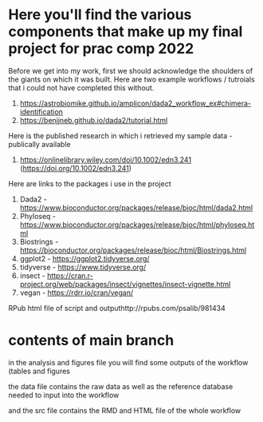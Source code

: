 # Here you'll find the various components that make up my final project for prac comp 2022 

Before we get into my work, first we should acknowledge the shoulders of the giants on which it was built. Here are two example workflows / tutroials that i could not have completed this without. 

1) https://astrobiomike.github.io/amplicon/dada2_workflow_ex#chimera-identification
2) https://benjjneb.github.io/dada2/tutorial.html

Here is the published research in which i retrieved my sample data - publically available 

1) https://onlinelibrary.wiley.com/doi/10.1002/edn3.241 (https://doi.org/10.1002/edn3.241)

Here are links to the packages i use in the project 

1) Dada2 - https://www.bioconductor.org/packages/release/bioc/html/dada2.html
2) Phyloseq - https://www.bioconductor.org/packages/release/bioc/html/phyloseq.html
3) Biostrings - https://bioconductor.org/packages/release/bioc/html/Biostrings.html
4) ggplot2 - https://ggplot2.tidyverse.org/
5) tidyverse - https://www.tidyverse.org/
6) insect - https://cran.r-project.org/web/packages/insect/vignettes/insect-vignette.html
7) vegan - https://rdrr.io/cran/vegan/


RPub html file of script and outputhttp://rpubs.com/psalib/981434

# contents of main branch 

in the analysis and figures file you will find some outputs of the workflow (tables and figures 

the data file contains the raw data as well as the reference database needed to input into the workflow 

and the src file contains the RMD and HTML file of the whole workflow 
